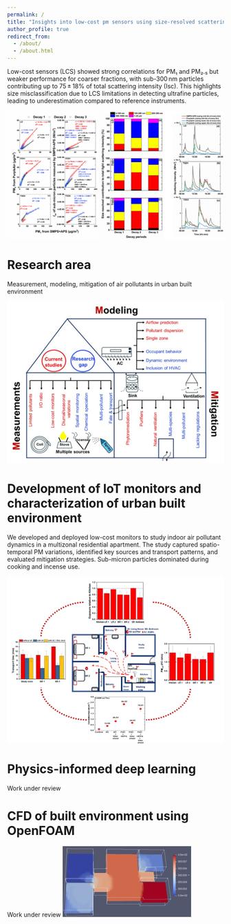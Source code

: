 ```yaml
---
permalink: /
title: "Insights into low-cost pm sensors using size-resolved scattering intensity"
author_profile: true
redirect_from: 
  - /about/
  - /about.html
---
```


Low-cost sensors (LCS) showed strong correlations for PM₁ and PM₂.₅ but weaker performance for coarser fractions, with sub-300 nm particles contributing up to 75 ± 18% of total scattering intensity (Isc). This highlights size misclassification due to LCS limitations in detecting ultrafine particles, leading to underestimation compared to reference instruments.

![Scattering](/images/Scattering.jpg)

Research area
======
Measurement, modeling, mitigation of air pollutants in urban built environment

![Combined](/images/combined.jpg)

Development of IoT monitors and characterization of urban built environment
======
We developed and deployed low-cost monitors to study indoor air pollutant dynamics in a multizonal residential apartment. The study captured spatio-temporal PM variations, identified key sources and transport patterns, and evaluated mitigation strategies. Sub-micron particles dominated during cooking and incense use.

![Characterization](/images/charac.jpg)

Physics-informed deep learning
======
Work under review

CFD of built environment using OpenFOAM
======
Work under review
![CFD](/images/cfd.jpg)

